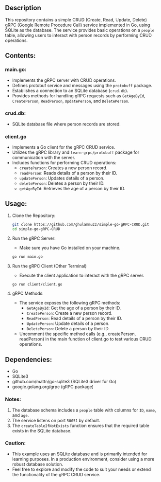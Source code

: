 <!-- Repository Name: Learn-gRPC-CRUD -->

## Description
This repository contains a simple CRUD (Create, Read, Update, Delete) gRPC (Google Remote Procedure Call) service implemented in Go, using SQLite as the database. The service provides basic operations on a `people` table, allowing users to interact with person records by performing CRUD operations.

## Contents:

### main.go:

- Implements the gRPC server with CRUD operations.
- Defines protobuf service and messages using the `protobuff` package.
- Establishes a connection to an SQLite database (`crud.db`).
- Provides methods for handling gRPC requests such as `GetAgeById`, `CreatePerson`, `ReadPerson`, `UpdatePerson`, and `DeletePerson`.

### crud.db:

- SQLite database file where person records are stored.

### client.go
- Implements a Go client for the gRPC CRUD service.
- Utilizes the gRPC library and `learn-grpc/protobuff` package for communication with the server.
- Includes functions for performing CRUD operations:
    - `createPerson`: Creates a new person record.
    - `readPerson`: Reads details of a person by their ID.
    - `updatePerson`: Updates details of a person.
    - `deletePerson`: Deletes a person by their ID.
    - `getAgeById`: Retrieves the age of a person by their ID.

## Usage:

1. Clone the Repository:

    ```bash
    git clone https://github.com/ghulammuzz/simple-go-gRPC-CRUD.git
    cd simple-go-gRPC-CRUD
    ```
2. Run the gRPC Server:

    - Make sure you have Go installed on your machine.
    ```bash
    go run main.go
    ```

3. Run the gRPC Client (Other Terminal)

    - Execute the client application to interact with the gRPC server.
    ```bash
    go run client/client.go
    ```

4. gRPC Methods:
    - The service exposes the following gRPC methods:
        - `GetAgeById`: Get the age of a person by their ID.
        - `CreatePerson`: Create a new person record.
        - `ReadPerson`: Read details of a person by their ID.
        - `UpdatePerson`: Update details of a person.
        - `DeletePerson`: Delete a person by their ID.
    - Uncomment the specific method calls (e.g., createPerson, readPerson) in the main function of client.go to test various CRUD operations.
## Dependencies:

- Go
- SQLite3
- github.com/mattn/go-sqlite3 (SQLite3 driver for Go)
- google.golang.org/grpc (gRPC package)

### Notes:

1. The database schema includes a `people` table with columns for `ID`, `name`, and `age`.
2. The service listens on port `50051` by default.
3. The `createTableIfNotExists` function ensures that the required table exists in the SQLite database.

### Caution:

- This example uses an SQLite database and is primarily intended for learning purposes. In a production environment, consider using a more robust database solution.
- Feel free to explore and modify the code to suit your needs or extend the functionality of the gRPC CRUD service.